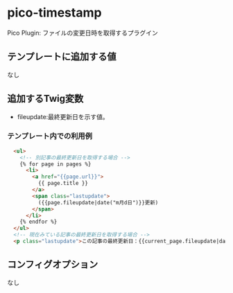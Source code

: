 # pico-timestamp
Pico Plugin: ファイルの変更日時を取得するプラグイン

## テンプレートに追加する値
なし
 
##  追加するTwig変数
 * fileupdate:最終更新日を示す値。

### テンプレート内での利用例

```html
  <ul>
    <!-- 別記事の最終更新日を取得する場合 -->
    {% for page in pages %}
      <li>
        <a href="{{page.url}}">
          {{ page.title }}
        </a>
        <span class="lastupdate">
          ({{page.fileupdate|date("m月d日")}}更新)
        </span>
      </li>
    {% endfor %}
  </ul>
  <!-- 現在みている記事の最終更新日を取得する場合 -->
  <p class="lastupdate">この記事の最終更新日：{{current_page.fileupdate|date("Y年m月d日")}}</p>
```

##  コンフィグオプション
なし
